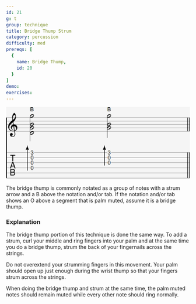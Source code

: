 ```yaml
---
id: 21
g: t
group: technique
title: Bridge Thump Strum
category: percussion
difficulty: med
prereqs: [
  {
    name: Bridge Thump,
    id: 20
  }
]
demo: 
exercises:
---
```


<div class="tabImg">
  <img src="bridge-thump-strum.jpg" />
</div>

The bridge thump is commonly notated as a group of notes with a strum arrow and a B above the notation and/or tab. If the notation and/or tab shows an O above a segment that is palm muted, assume it is a bridge thump.

### Explanation

The bridge thump portion of this technique is done the same way. To add a strum, curl your middle and ring fingers into your palm and at the same time you do a bridge thump, strum the back of your fingernails across the strings. 

Do not overextend your strumming fingers in this movement. Your palm should open up just enough during the wrist thump so that your fingers strum across the strings.

When doing the bridge thump and strum at the same time, the palm muted notes should remain muted while every other note should ring normally.